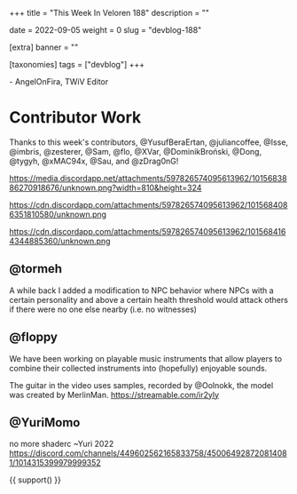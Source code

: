 +++
title = "This Week In Veloren 188"
description = ""

date = 2022-09-05
weight = 0
slug = "devblog-188"

[extra]
banner = ""

[taxonomies]
tags = ["devblog"]
+++



\- AngelOnFira, TWiV Editor

# Contributor Work

Thanks to this week's contributors, @YusufBeraErtan, @juliancoffee, @Isse, @imbris,
@zesterer, @Sam, @flo, @XVar, @DominikBroński, @Dong, @tygyh, @xMAC94x, @Sau,
and @zDrag0nG!

https://media.discordapp.net/attachments/597826574095613962/1015683886270918676/unknown.png?width=810&height=324

https://cdn.discordapp.com/attachments/597826574095613962/1015684086351810580/unknown.png

https://cdn.discordapp.com/attachments/597826574095613962/1015684164344885360/unknown.png

## @tormeh

A while back I added a modification to NPC behavior where NPCs with a certain
personality and above a certain health threshold would attack others if there
were no one else nearby (i.e. no witnesses)

## @floppy

We have been working on playable music instruments that allow players to combine their collected instruments into (hopefully) enjoyable sounds.

The guitar in the video uses samples, recorded by @Oolnokk, the model was
created by MerlinMan.
https://streamable.com/ir2yly 

## @YuriMomo

no more shaderc ~Yuri 2022
https://discord.com/channels/449602562165833758/450064928720814081/1014315399979999352

{{ support() }}
